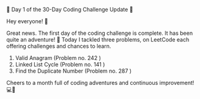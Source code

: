 🚀 Day 1 of the 30-Day Coding Challenge Update 🚀

Hey everyone! 👋

Great news. The first day of the coding challenge is complete. It has been quite an adventure! 🌟 Today I tackled three problems, on LeetCode each offering challenges and chances to learn.
1. Valid Anagram (Problem no. 242 )
2. Linked List Cycle (Problem no. 141 )
3. Find the Duplicate Number (Problem no. 287 )

Cheers to a month full of coding adventures and continuous improvement! 💻🚀
